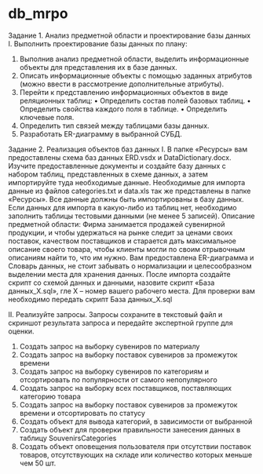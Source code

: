 # db_mrpo
Задание 1. Анализ предметной области и проектирование базы данных
I. Выполнить проектирование базы данных по плану:
1. Выполнив анализ предметной области, выделить информационные объекты для представления их в базе данных. 
2. Описать информационные объекты с помощью заданных атрибутов (можно ввести в рассмотрение дополнительные атрибуты). 
3. Перейти к представлению информационных объектов в виде реляционных таблиц: 
• Определить состав полей базовых таблиц. 
• Определить свойства каждого поля в таблице. 
• Определить ключевые поля.
4. Определить тип связей между таблицами базы данных.
5. Разработать ER-диаграмму в выбранной СУБД.


Задание 2. Реализация объектов баз данных
I.	В папке «Ресурсы» вам предоставлены схема баз данных ERD.vsdx и DataDictionary.docx. Изучите предоставленные документы и создайте базу данных с набором таблиц, представленных в схеме данных, а затем импортируйте туда необходимые данные. Необходимые для импорта данные из файлов categories.txt и data.xls так же представлены в папке «Ресурсы». Все данные должны быть импортированы в базу данных. Если данных для импорта в какую-либо из таблиц нет, необходимо заполнить таблицы тестовыми данными (не менее 5 записей).
Описание предметной области:
Фирма занимается продажей сувенирной продукции, и чтобы удержаться на рынке следит за ценами своих поставок, качеством поставщиков и старается дать максимальное описание своего товара, чтобы клиенты могли по своим отрывочным описаниям найти то, что им нужно.
Вам предоставлена ER-диаграмма и Словарь данных, не стоит забывать о нормализации и целесообразном выделении места для хранения данных.
После импорта создайте скрипт со схемой данных и данными, назовите скрипт «База данных_X.sql», гле Х – номер вашего рабочего места. 
Для проверки вам необходимо передать скрипт База данных_X.sql

II.	Реализуйте запросы. Запросы сохраните в текстовый файл и скриншот результата запроса и передайте экспертной группе для оценки. 

1.	Создать запрос на выборку сувениров по материалу
2.	Создать запрос на выборку поставок сувениров за промежуток времени
3.	Создать запрос на выборку сувениров по категориям и отсортировать по популярности от самого непопулярного
4.	Создать запрос на выборку всех поставщиков, поставляющих категорию товара
5.	Создать запрос на выборку поставок сувениров за промежуток времени и отсортировать по статусу
6.	Создать объект для вывода категорий, в зависимости от выбранной
7.	Создать объект для проверки правильности занесения данных в таблицу SouvenirsCategories
8.	Создать объект оповещения пользователя при отсутствии поставок товаров, отсутствующих на складе или количество которых меньше чем 50 шт.
